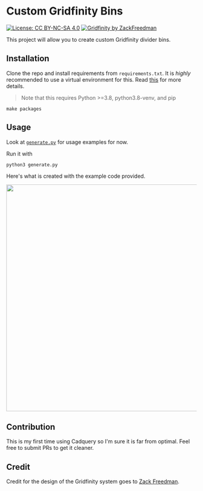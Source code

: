 # Custom Gridfinity Bins

[![License: CC BY-NC-SA 4.0](https://img.shields.io/badge/License-CC_BY--NC--SA_4.0-lightgrey.svg)](https://creativecommons.org/licenses/by-nc-sa/4.0/) [![Gridfinity by ZackFreedman](https://img.shields.io/badge/Gridfinity-by%20ZackFreedman-blue)](https://thangs.com/designer/ZackFreedman/3d-model/Gridfinity%20Divider%20Bins-60721)

This project will allow you to create custom Gridfinity divider bins.


## Installation

Clone the repo and install requirements from `requirements.txt`. It is _highly_ recommended to use a virtual environment for this. Read [this](https://realpython.com/python-virtual-environments-a-primer/) for more details.

> Note that this requires Python >=3.8, python3.8-venv, and pip

```
make packages
```

## Usage

Look at [`generate.py`](generate.py) for usage examples for now.

Run it with

```
python3 generate.py
```

Here's what is created with the example code provided.

<img src="https://user-images.githubusercontent.com/17362324/179425965-b180a8d0-a00b-4b6a-a350-88f2f1542fde.png" width="600"/>


## Contribution

This is my first time using Cadquery so I'm sure it is far from optimal. Feel free to submit PRs to get it cleaner.

## Credit

Credit for the design of the Gridfinity system goes to [Zack Freedman](https://www.youtube.com/c/ZackFreedman).

